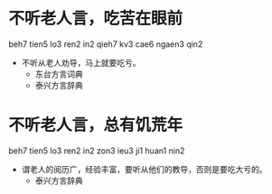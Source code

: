 # 不听老人言，吃苦在眼前
beh7 tien5 lo3 ren2 in2 qieh7 kv3 cae6 ngaen3 qin2
+ 不听从老人劝导，马上就要吃亏。
  * 东台方言词典
  * 泰兴方言辞典

# 不听老人言，总有饥荒年
beh7 tien5 lo3 ren2 in2 zon3 ieu3 ji1 huan1 nin2
+ 谓老人的阅历广，经验丰富，要听从他们的教导，否则是要吃大亏的。
  * 泰兴方言辞典
